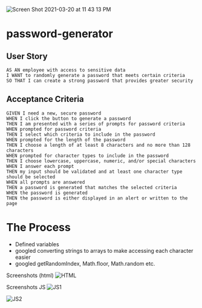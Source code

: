 ![Screen Shot 2021-03-20 at 11 43 13 PM](https://user-images.githubusercontent.com/79462454/111892983-13047d00-89d6-11eb-811e-100a2029eef8.png)
# password-generator

## User Story

```
AS AN employee with access to sensitive data
I WANT to randomly generate a password that meets certain criteria
SO THAT I can create a strong password that provides greater security
```

## Acceptance Criteria

```
GIVEN I need a new, secure password
WHEN I click the button to generate a password
THEN I am presented with a series of prompts for password criteria
WHEN prompted for password criteria
THEN I select which criteria to include in the password
WHEN prompted for the length of the password
THEN I choose a length of at least 8 characters and no more than 128 characters
WHEN prompted for character types to include in the password
THEN I choose lowercase, uppercase, numeric, and/or special characters
WHEN I answer each prompt
THEN my input should be validated and at least one character type should be selected
WHEN all prompts are answered
THEN a password is generated that matches the selected criteria
WHEN the password is generated
THEN the password is either displayed in an alert or written to the page
```

<h1> The Process </h1>

- Defined variables
- googled converting strings to arrays to make accessing each character easier
- googled getRandomIndex, Math.floor, Math.random etc. 

Screenshots (html)
![HTML](https://user-images.githubusercontent.com/79462454/111892916-de90c100-89d5-11eb-820d-abbc5b4e0a1a.png)

Screenshots JS
![JS1](https://user-images.githubusercontent.com/79462454/111892919-e3ee0b80-89d5-11eb-9875-f24020691d9b.png)

![JS2](https://user-images.githubusercontent.com/79462454/111892920-e81a2900-89d5-11eb-9284-14840a3c6403.png)



